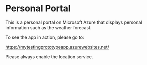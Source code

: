 # Personal Portal

This is a personal portal on Microsoft Azure that displays personal information such as the weather forecast.

To see the app in action, please go to:

https://mytestingprototypeapp.azurewebsites.net/

Please always enable the location service.
